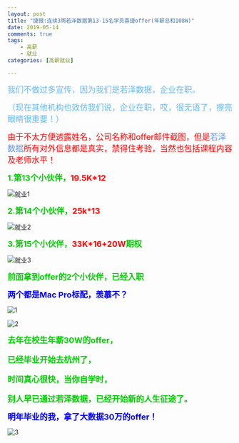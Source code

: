 ```yaml
---
layout: post
title: "捷报:连续3周若泽数据第13-15名学员喜捷offer(年薪总和108W)"
date: 2019-05-14
comments: true
tags: 
    - 高薪
    - 就业
categories: [高薪就业]

---
```


<font color=#63B8FF size=4>
我们不做过多宣传，因为我们是若泽数据，企业在职。

（现在其他机构也效仿我们说，企业在职，哎，很无语了，擦亮眼睛很重要！）
</font>

<!--more-->

<font color="red" size=4>
由于不太方便透露姓名，公司名称和offer邮件截图，但是<font color=#6495ED>若泽数据</font>所有对外信息都是真实，禁得住考验，当然也包括课程内容及老师水平！
</font>

<font color=#00CD00 size=4><b>1.第13个小伙伴，<font color="red">19.5K*12</font></b></font>

![就业1](/assets/blogImg/2019-05-14-1.png)

<font color=#00CD00 size=4><b>2.第14个小伙伴，<font color="red">25k*13</font></b></font>

![就业2](/assets/blogImg/2019-05-14-2.png)

<font color=#00CD00 size=4><b>3.第15个小伙伴，<font color="red">33K*16+20W</font>期权</b></font>

![就业3](/assets/blogImg/2019-05-14-3.png)

<font color=#00CD00 size=4><b>前面拿到offer的2个小伙伴，已经入职</b></font>

<font color="blue" size=4><b>两个都是Mac Pro标配，羡慕不？</b></font>

![1](/assets/blogImg/2019-05-14-4.png)

![2](/assets/blogImg/2019-05-14-5.png)

<font color=#00CD00 size=4><b>去年在校生年薪30W的offer，

已经毕业开始去杭州了，

时间真心很快，当你自学时，

别人早已通过若泽数据，已经开始新的人生征途了。</b></font>

<font color="blue" size=4><b>明年毕业的我，拿了大数据30万的offer！</b></font>

![3](/assets/blogImg/2019-05-14-6.png)

